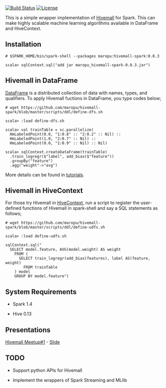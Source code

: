 [![Build Status](https://travis-ci.org/maropu/hivemall-spark.svg?branch=master)](https://travis-ci.org/maropu/hivemall-spark)
[![License](http://img.shields.io/:license-Apache_v2-blue.svg)](https://github.com/maropu/hivemall-spark/blob/master/LICENSE)

This is a simple wrapper implementation of [Hivemall](https://github.com/myui/hivemall/) for Spark.
This can make highly scalable machine learning algorithms available in DataFrame and HiveContext.

Installation
--------------------

```
# $SPARK_HOME/bin/spark-shell --packages maropu:hivemall-spark:0.0.3

scala> sqlContext.sql("add jar maropu_hivemall-spark-0.0.3.jar")
```

Hivemall in DataFrame
--------------------
[DataFrame](https://spark.apache.org/docs/latest/sql-programming-guide.html#dataframes) is a distributed collection
of data with names, types, and qualifiers.
To apply Hivemall fuctions in DataFrame, you type codes below;

```
# wget https://github.com/maropu/hivemall-spark/blob/master/scripts/ddl/define-dfs.sh

scala> :load define-dfs.sh

scala> val trainTable = sc.parallelize(
  HmLabeledPoint(0.0, "1:0.8" :: "2:0.2" :: Nil) ::
  HmLabeledPoint(1.0, "2:0.7" :: Nil) ::
  HmLabeledPoint(0.0, "1:0.9" :: Nil) :: Nil)

scala> sqlContext.createDataFrame(trainTable)
  .train_logregr($"label", add_bias($"feature"))
  .groupBy("feature")
  .agg("weight"->"avg")
```

More details can be found in [tutorials](./tutorials).

Hivemall in HiveContext
--------------------
For those try Hivemall in [HiveContext](https://spark.apache.org/docs/latest/sql-programming-guide.html#hive-tables),
run a script to register the user-defined functions of Hivemall in spark-shell and
say a SQL statements as follows;

```
# wget https://github.com/maropu/hivemall-spark/blob/master/scripts/ddl/define-udfs.sh

scala> :load define-udfs.sh

sqlContext.sql("
  SELECT model.feature, AVG(model.weight) AS weight
    FROM (
      SELECT train_logregr(add_bias(features), label AS(feature, weight)
        FROM trainTable
    ) model
    GROUP BY model.feature")
```

System Requirements
--------------------

* Spark 1.4

* Hive 0.13

Presentations
------------
[Hivemall Meetup#1](http://eventdots.jp/event/458208) - [Slide](http://www.slideshare.net/maropu0804/20150512-hivemall-meetup1)

TODO
--------------------

* Support python APIs for Hivemall

* Implement the wrappers of Spark Streaming and MLlib
